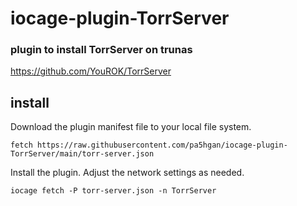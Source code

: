 # iocage-plugin-TorrServer

### plugin to install TorrServer on trunas

https://github.com/YouROK/TorrServer

## install

Download the plugin manifest file to your local file system.

```
fetch https://raw.githubusercontent.com/pa5hgan/iocage-plugin-TorrServer/main/torr-server.json
```

Install the plugin. Adjust the network settings as needed.

```
iocage fetch -P torr-server.json -n TorrServer
```
